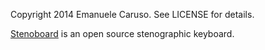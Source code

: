 Copyright 2014 Emanuele Caruso. See LICENSE for details.

[Stenoboard](http://stenoboard.com) is an open source stenographic keyboard.